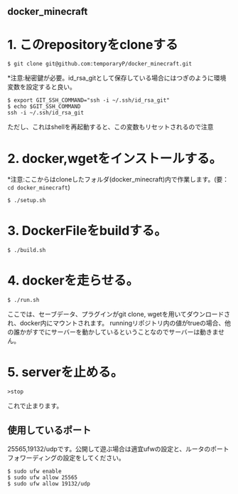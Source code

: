 ## docker_minecraft
# 1. このrepositoryをcloneする
```
$ git clone git@github.com:temporaryP/docker_minecraft.git
```
*注意:秘密鍵が必要。id_rsa_gitとして保存している場合にはつぎのように環境変数を設定すると良い。
```
$ export GIT_SSH_COMMAND="ssh -i ~/.ssh/id_rsa_git"
$ echo $GIT_SSH_COMMAND
ssh -i ~/.ssh/id_rsa_git
```
ただし、これはshellを再起動すると、この変数もリセットされるので注意

# 2. docker,wgetをインストールする。
*注意:ここからはcloneしたフォルダ(docker_minecraft)内で作業します。(要：``cd docker_minecraft``)
```
$ ./setup.sh
```
# 3. DockerFileをbuildする。
```
$ ./build.sh
```
# 4. dockerを走らせる。 
```
$ ./run.sh
```
ここでは、セーブデータ、プラグインがgit clone, wgetを用いてダウンロードされ、docker内にマウントされます。
runningリポジトリ内の値がtrueの場合、他の誰かがすでにサーバーを動かしているということなのでサーバーは動きません。
# 5. serverを止める。
```
>stop
```
これで止まります。

## 使用しているポート
25565,19132/udpです。公開して遊ぶ場合は適宜ufwの設定と、ルータのポートフォワーディングの設定をしてください。
```
$ sudo ufw enable
$ sudo ufw allow 25565
$ sudo ufw allow 19132/udp
```
